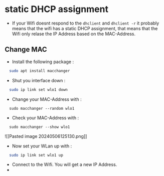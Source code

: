 
# static DHCP assignment

- If your Wifi doesnt respond to the `dhclient` and `dhclient -r` it probably means that the wifi has a static DHCP assignment, that means that the Wifi only relase the IP Address based on the MAC-Address.
## Change MAC

- Install the following package :
  
```bash
  sudo apt install macchanger
```

- Shut you interface down :
  
```bash
  sudo ip link set wlo1 down
```

- Change your MAC-Address with :
  
```
  sudo macchanger --random wlo1
```

- Check your MAC-Address with :
  
```
  sudo macchanger --show wlo1
```

![[Pasted image 20240506125130.png]]

- Now set your WLan up with :
  
```bash
  sudo ip link set wlo1 up
```

- Connect to the Wifi. You will get a new IP Address.
- 

